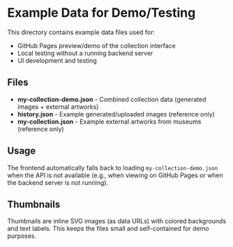 # Example Data for Demo/Testing

This directory contains example data files used for:
- GitHub Pages preview/demo of the collection interface
- Local testing without a running backend server
- UI development and testing

## Files

- **my-collection-demo.json** - Combined collection data (generated images + external artworks)
- **history.json** - Example generated/uploaded images (reference only)
- **my-collection.json** - Example external artworks from museums (reference only)

## Usage

The frontend automatically falls back to loading `my-collection-demo.json` when the API is not available (e.g., when viewing on GitHub Pages or when the backend server is not running).

## Thumbnails

Thumbnails are inline SVG images (as data URLs) with colored backgrounds and text labels. This keeps the files small and self-contained for demo purposes.
